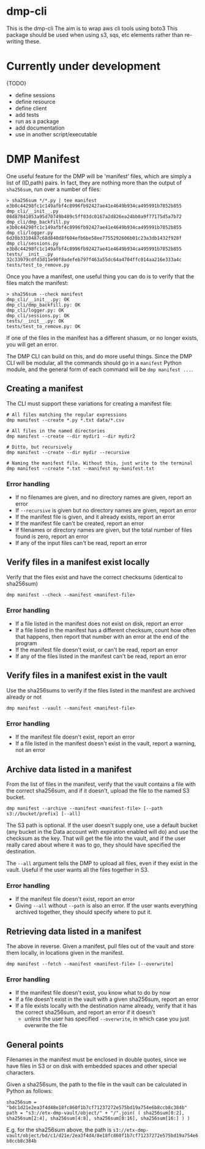 # dmp-cli

This is the dmp-cli 
The aim is to wrap aws cli tools using boto3
This package should be used when using s3, sqs, etc elements rather than re-writing these.

# Currently under development

{TODO}

- define sessions
- define resource
- define client
- add tests
- run as a package
- add documentation
- use in another script/executable

# DMP Manifest

One useful feature for the DMP will be 'manifest' files, which are simply a list of (ID,path) pairs. In fact, they are nothing more than the output of `sha256sum`, run over a number of files:

```
> sha256sum */*.py | tee manifest
e3b0c44298fc1c149afbf4c8996fb92427ae41e4649b934ca495991b7852b855  dmp_cli/__init__.py
08d87841053a95d70749b489c5ff03dc0167a2d826ea24bb0a9f77175d5a7b72  dmp_cli/dmp_backfill.py
e3b0c44298fc1c149afbf4c8996fb92427ae41e4649b934ca495991b7852b855  dmp_cli/logger.py
6d20b3310487c68d840d8f604efb6be58ee7755292606b01c23a3db1432f928f  dmp_cli/sessions.py
e3b0c44298fc1c149afbf4c8996fb92427ae41e4649b934ca495991b7852b855  tests/__init__.py
32c33979cdfd3d11e90f8adefeb797f463a55dc64a4704ffc014aa216e333a4c  tests/test_to_remove.py
```

Once you have a manifest, one useful thing you can do is to verify that the files match the manifest:

```
> sha256sum --check manifest 
dmp_cli/__init__.py: OK
dmp_cli/dmp_backfill.py: OK
dmp_cli/logger.py: OK
dmp_cli/sessions.py: OK
tests/__init__.py: OK
tests/test_to_remove.py: OK
```

If one of the files in the manifest has a different shasum, or no longer exists, you will get an error.

The DMP CLI can build on this, and do more useful things. Since the DMP CLI will be modular, all the commands should go in a `manifest` Python module, and the general form of each command will be `dmp manifest ...`.

## Creating a manifest

The CLI must support these variations for creating a manifest file:

```
# All files matching the regular expressions
dmp manifest --create *.py *.txt data/*.csv

# All files in the named directories
dmp manifest --create --dir mydir1 --dir mydir2

# Ditto, but recursively
dmp manifest --create --dir mydir --recursive

# Naming the manifest file. Without this, just write to the terminal
dmp manifest --create *.txt --manifest my-manifest.txt
```

### Error handling

  * If no filenames are given, and no directory names are given, report an error
  * If `--recursive` is given but no directory names are given, report an error
  * If the manifest file is given, and it already exists, report an error
  * If the manifest file can't be created, report an error
  * If filenames or directory names are given, but the total number of files found is zero, report an error
  * If any of the input files can't be read, report an error

## Verify files in a manifest exist locally

Verify that the files exist and have the correct checksums (identical to sha256sum)

```
dmp manifest --check --manifest <manifest-file>
```

### Error handling

  * If a file listed in the manifest does not exist on disk, report an error
  * If a file listed in the manifest has a different checksum, count how often that happens, then report that number with an error at the end of the program
  * If the manifest file doesn't exist, or can't be read, report an error
  * If any of the files listed in the manifest can't be read, report an error

## Verify files in a manifest exist in the vault

Use the sha256sums to verify if the files listed in the manifest are archived already or not

```
dmp manifest --vault --manifest <manifest-file>
```

### Error handling

  * If the manifest file doesn't exist, report an error
  * If a file listed in the manifest doesn't exist in the vault, report a warning, not an error

## Archive data listed in a manifest

From the list of files in the manifest, verify that the vault contains a file with the correct sha256sum, and if it doesn't, upload the file to the named S3 bucket.

```
dmp manifest --archive --manifest <manifest-file> [--path s3://bucket/prefix] [--all]
```

The S3 path is optional. If the user doesn't supply one, use a default bucket (any bucket in the Data account with expiration enabled will do) and use the checksum as the key. That will get the file into the vault, and if the user really cared about where it was to go, they should have specified the destination.

The `--all` argument tells the DMP to upload all files, even if they exist in the vault. Useful if the user wants all the files together in S3.

### Error handling

  * If the manifest file doesn't exist, report an error
  * Giving `--all` without `--path` is also an error. If the user wants everything archived together, they should specify where to put it.

## Retrieving data listed in a manifest

The above in reverse. Given a manifest, pull files out of the vault and store them locally, in locations given in the manifest.

```
dmp manifest --fetch --manifest <manifest-file> [--overwrite]
```

### Error handling

  * If the manifest file doesn't exist, you know what to do by now
  * If a file doesn't exist in the vault with a given sha256sum, report an error
  * If a file exists locally with the destination name already, verify that it has the correct sha256sum, and report an error if it doesn't
    * *unless* the user has specified `--overwrite`, in which case you just overwrite the file

## General points

Filenames in the manifest must be enclosed in double quotes, since we have files in S3 or on disk with embedded spaces and other special characters.

Given a sha256sum, the path to the file in the vault can be calculated in Python as follows:

```
sha256sum = "bdc1d21e2ea3f4d48e18fc860f1b7cf71237272e575bd19a754e6b8ccb8c384b"
path = "s3://etx-dmp-vault/object/" + "/".join( ( sha256sum[0:2], sha256sum[2:4], sha256sum[4:8], sha256sum[8:16], sha256sum[16:] ) )
```

E.g. for the sha256sum above, the path is `s3://etx-dmp-vault/object/bd/c1/d21e/2ea3f4d4/8e18fc860f1b7cf71237272e575bd19a754e6b8ccb8c384b`

